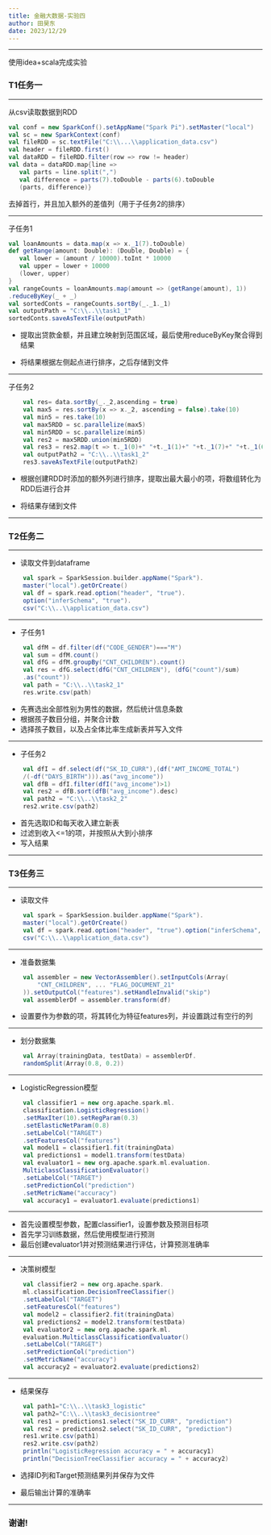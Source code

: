 ```yaml
---
title: 金融大数据-实验四
author: 田昊东
date: 2023/12/29
---
```




---

使用idea+scala完成实验

### T1任务一

---

 从csv读取数据到RDD

 ```scala
val conf = new SparkConf().setAppName("Spark Pi").setMaster("local")
val sc = new SparkContext(conf)
val fileRDD = sc.textFile("C:\\...\\application_data.csv")
val header = fileRDD.first()
val dataRDD = fileRDD.filter(row => row != header)
val data = dataRDD.map{line =>
    val parts = line.split(",")
    val difference = parts(7).toDouble - parts(6).toDouble
    (parts, difference)}
 ```

去掉首行，并且加入额外的差值列（用于子任务2的排序）

---

子任务1

 ```scala
val loanAmounts = data.map(x => x._1(7).toDouble)
def getRange(amount: Double): (Double, Double) = {
    val lower = (amount / 10000).toInt * 10000
    val upper = lower + 10000
    (lower, upper)
}
val rangeCounts = loanAmounts.map(amount => (getRange(amount), 1))
.reduceByKey(_ + _)
val sortedConts = rangeCounts.sortBy(_._1._1)
val outputPath = "C:\\..\\task1_1"
sortedConts.saveAsTextFile(outputPath)
 ```

  - 提取出贷款金额，并且建立映射到范围区域，最后使用reduceByKey聚合得到结果

  - 将结果根据左侧起点进行排序，之后存储到文件

---

子任务2

```scala
    val res= data.sortBy(_._2,ascending = true)
    val max5 = res.sortBy(x => x._2, ascending = false).take(10)
    val min5 = res.take(10)
    val max5RDD = sc.parallelize(max5)
    val min5RDD = sc.parallelize(min5)
    val res2 = max5RDD.union(min5RDD)
    val res3 = res2.map(t => t._1(0)+" "+t._1(1)+" "+t._1(7)+" "+t._1(6)+", "+t._2)
    val outputPath2 = "C:\\..\\task1_2"
    res3.saveAsTextFile(outputPath2)
```

  - 根据创建RDD时添加的额外列进行排序，提取出最大最小的项，将数组转化为RDD后进行合并

  - 将结果存储到文件

---

### T2任务二

---

- 读取文件到dataframe

```scala
    val spark = SparkSession.builder.appName("Spark").
    master("local").getOrCreate()
    val df = spark.read.option("header", "true").
    option("inferSchema", "true").
    csv("C:\\..\\application_data.csv")
```


---

- 子任务1

```scala
    val dfM = df.filter(df("CODE_GENDER")==="M")
    val sum = dfM.count()
    val dfG = dfM.groupBy("CNT_CHILDREN").count()
    val res = dfG.select(dfG("CNT_CHILDREN"), (dfG("count")/sum)
    .as("count"))
    val path = "C:\\..\\task2_1"
    res.write.csv(path)
```

  - 先赛选出全部性别为男性的数据，然后统计信息条数
  - 根据孩子数目分组，并聚合计数
  - 选择孩子数目，以及占全体比率生成新表并写入文件

---

- 子任务2

```scala
    val dfI = df.select(df("SK_ID_CURR"),(df("AMT_INCOME_TOTAL")
    /(-df("DAYS_BIRTH"))).as("avg_income"))
    val dfB = dfI.filter(dfI("avg_income")>1)
    val res2 = dfB.sort(dfB("avg_income").desc)
    val path2 = "C:\\..\\task2_2"
    res2.write.csv(path2)
```

  - 首先选取ID和每天收入建立新表
  - 过滤到收入<=1的项，并按照从大到小排序
  - 写入结果

---

### T3任务三

---

- 读取文件

```scala
    val spark = SparkSession.builder.appName("Spark").
    master("local").getOrCreate()
    val df = spark.read.option("header", "true").option("inferSchema", "true").
    csv("C:\\..\\application_data.csv")
```

---

- 准备数据集

```scala
    val assembler = new VectorAssembler().setInputCols(Array(
        "CNT_CHILDREN", ... "FLAG_DOCUMENT_21"
    )).setOutputCol("features").setHandleInvalid("skip")
    val assemblerDf = assembler.transform(df)
```

- 设置要作为参数的项，将其转化为特征features列，并设置跳过有空行的列

---

- 划分数据集

```scala
    val Array(trainingData, testData) = assemblerDf.
    randomSplit(Array(0.8, 0.2))
```

---

- LogisticRegression模型

```scala
    val classifier1 = new org.apache.spark.ml.
    classification.LogisticRegression()
    .setMaxIter(10).setRegParam(0.3)
    .setElasticNetParam(0.8)
    .setLabelCol("TARGET")
    .setFeaturesCol("features")
    val model1 = classifier1.fit(trainingData)
    val predictions1 = model1.transform(testData)
    val evaluator1 = new org.apache.spark.ml.evaluation.
    MulticlassClassificationEvaluator()
    .setLabelCol("TARGET")
    .setPredictionCol("prediction")
    .setMetricName("accuracy")
    val accuracy1 = evaluator1.evaluate(predictions1)
```

---

  - 首先设置模型参数，配置classifier1，设置参数及预测目标项
  - 首先学习训练数据，然后使用模型进行预测
  - 最后创建evaluator1并对预测结果进行评估，计算预测准确率

---

- 决策树模型

```scala
    val classifier2 = new org.apache.spark.
    ml.classification.DecisionTreeClassifier()
    .setLabelCol("TARGET")
    .setFeaturesCol("features")
    val model2 = classifier2.fit(trainingData)
    val predictions2 = model2.transform(testData)
    val evaluator2 = new org.apache.spark.ml.
    evaluation.MulticlassClassificationEvaluator()
    .setLabelCol("TARGET")
    .setPredictionCol("prediction")
    .setMetricName("accuracy")
    val accuracy2 = evaluator2.evaluate(predictions2)
```

---

- 结果保存

```scala
    val path1="C:\\..\\task3_logistic"
    val path2="C:\\..\\task3_decisiontree"
    val res1 = predictions1.select("SK_ID_CURR", "prediction")
    val res2 = predictions2.select("SK_ID_CURR", "prediction")
    res1.write.csv(path1)
    res2.write.csv(path2)
    println("LogisticRegression accuracy = " + accuracy1)
    println("DecisionTreeClassifier accuracy = " + accuracy2)
```

  - 选择ID列和Target预测结果列并保存为文件

  - 最后输出计算的准确率

---

### 谢谢!